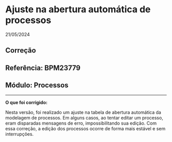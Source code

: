 # Ajuste na abertura automática de processos
21/05/2024
## Correção
## Referência: BPM23779
## Módulo: Processos
***

**O que foi corrigido:**

Nesta versão, foi realizado um ajuste na tabela de abertura automática da modelagem de processos. Em alguns casos, ao tentar editar um processo, eram disparadas mensagens de erro, impossibilitando sua edição. Com essa correção, a edição dos processos ocorre de forma mais estável e sem interrupções.
